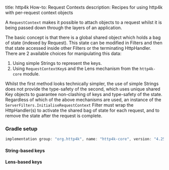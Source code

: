 title: http4k How-to: Request Contexts
description: Recipes for using http4k with per-request context objects

A `RequestContext` makes it possible to attach objects to a request whilst it is being passed down through the layers of an application.

The basic concept is that there is a global shared object which holds a bag of state (indexed by Request). This state can be modified in Filters and then 
that state accessed inside other Filters or the terminating HttpHandler. There are 2 available choices for manipulating this data:

1. Using simple Strings to represent the keys.
1. Using `RequestContextKey`s and the Lens mechanism from the `http4k-core` module.

Whilst the first method looks technically simpler, the use of simple Strings does not provide the type-safety of the second, which uses unique shared Key objects to guarantee non-clashing of keys and type-safety of the state.
Regardless of which of the above mechanisms are used, an instance of the `ServerFilters.InitialiseRequestContext` Filter must wrap the HttpHandler(s) to activate
the shared bag of state for each request, and to remove the state after the request is complete.

### Gradle setup

```groovy
implementation group: "org.http4k", name: "http4k-core", version: "4.25.13.0"
```

#### String-based keys [<img class="octocat"/>](https://github.com/http4k/http4k/blob/master/src/docs/guide/howto/attach_context_to_a_request/string_key_example.kt)

<script src="https://gist-it.appspot.com/https://github.com/http4k/http4k/blob/master/src/docs/guide/howto/attach_context_to_a_request/string_key_example.kt"></script>

#### Lens-based keys [<img class="octocat"/>](https://github.com/http4k/http4k/blob/master/src/docs/guide/howto/attach_context_to_a_request/lens_key_example.kt)

<script src="https://gist-it.appspot.com/https://github.com/http4k/http4k/blob/master/src/docs/guide/howto/attach_context_to_a_request/lens_key_example.kt"></script>
